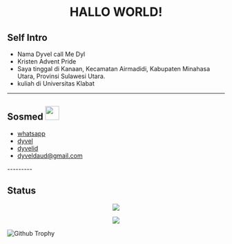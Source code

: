 <h1 align="center">HALLO WORLD!
<p align="center">

## Self Intro
* Nama Dyvel call Me Dyl
* Kristen Advent Pride
* Saya tinggal di Kanaan, Kecamatan Airmadidi, Kabupaten Minahasa Utara, Provinsi Sulawesi Utara.
* kuliah di Universitas Klabat

</p>

---------
## Sosmed <img src="https://github.com/siegrin/siegrin/blob/main/Assets/Handshake.gif" height="32px">
 <ul>
  <li><a href="https://wa.me/6285657318275">whatsapp</a>
  <li><a href="https://www.tiktok.com/@dyvel_">dyvel</a>
  <li><a href="https://instagram.com/dyvelid?igshid=NTc4MTIwNjQ2YQ==">dyvelid</a>
  <li><a href="mailto:dyveldaud@gmail.com">dyveldaud@gmail.com</a>
  </li></ul>
---------

## Status

<p align="center"><a href="https://github.com/dyvelid"><img src="https://github-readme-stats.vercel.app/api?username=dyvelid&show_icons=true&theme=radical"></a></p>
<p align="center"><a href="https://github.com/dyvelid"><img src="https://github-readme-stats.vercel.app/api/top-langs/?username=dyvelid&theme=radical&layout=compact"></a></p> 

![Github Trophy](https://github-profile-trophy.vercel.app/?username=dyvelid)

</details>
